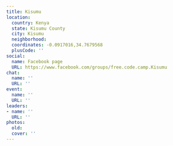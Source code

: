 ```yaml
---
title: Kisumu
location:
  country: Kenya
  state: Kisumu County
  city: Kisumu
  neighborhood: 
  coordinates: -0.0917016,34.7679568
  plusCode: ''
social:
  name: Facebook page
  URL: https://www.facebook.com/groups/free.code.camp.Kisumu
chat:
  name: ''
  URL: ''
event:
  name: ''
  URL: ''
leaders:
- name: ''
  URL: ''
photos:
  old: 
  cover: ''
---
```


